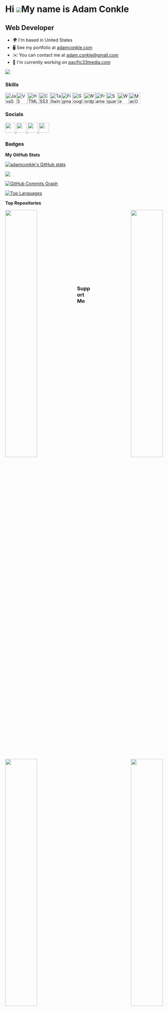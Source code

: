 Hi ![](https://user-images.githubusercontent.com/18350557/176309783-0785949b-9127-417c-8b55-ab5a4333674e.gif)My name is Adam Conkle
===================================================================================================================================

Web Developer
-------------

*   🌍  I'm based in United States
*   🖥️  See my portfolio at [adamconkle.com](http://adamconkle.com)
*   ✉️  You can contact me at [adam.conkle@gmail.com](mailto:adam.conkle@gmail.com)
*   🚀  I'm currently working on [pacific33media.com](http://pacific33media.com)
  
<a href="https://www.github.com/adamconkle" target="_blank" rel="noreferrer"><img
                  src="https://img.shields.io/github/followers/adamconkle?logo=github&style=for-the-badge&color=0891b2&labelColor=22272e" /></a>

### Skills 
<p align="left">
<a href="https://developer.mozilla.org/en-US/docs/Web/JavaScript" target="_blank" rel="noreferrer"><img src="https://raw.githubusercontent.com/danielcranney/readme-generator/main/public/icons/skills/javascript-colored.svg" width="36" height="36" alt="JavaScript" /></a><a href="https://code.visualstudio.com/" target="_blank" rel="noreferrer"><img src="https://raw.githubusercontent.com/danielcranney/readme-generator/main/public/icons/skills/visualstudiocode.svg" width="36" height="36" alt="VS Code" /></a><a href="https://developer.mozilla.org/en-US/docs/Glossary/HTML5" target="_blank" rel="noreferrer"><img src="https://raw.githubusercontent.com/danielcranney/readme-generator/main/public/icons/skills/html5-colored.svg" width="36" height="36" alt="HTML5" /></a><a href="https://www.w3.org/TR/CSS/#css" target="_blank" rel="noreferrer"><img src="https://raw.githubusercontent.com/danielcranney/readme-generator/main/public/icons/skills/css3-colored.svg" width="36" height="36" alt="CSS3" /></a><a href="https://tailwindcss.com/" target="_blank" rel="noreferrer"><img src="https://raw.githubusercontent.com/danielcranney/readme-generator/main/public/icons/skills/tailwindcss-colored.svg" width="36" height="36" alt="TailwindCSS" /></a><a href="https://www.figma.com/" target="_blank" rel="noreferrer"><img src="https://raw.githubusercontent.com/danielcranney/readme-generator/main/public/icons/skills/figma-colored.svg" width="36" height="36" alt="Figma" /></a><a href="https://cloud.google.com/" target="_blank" rel="noreferrer"><img src="https://raw.githubusercontent.com/danielcranney/readme-generator/main/public/icons/skills/googlecloud-colored.svg" width="36" height="36" alt="Google Cloud" /></a><a href="https://wordpress.com" target="_blank" rel="noreferrer"><img src="https://raw.githubusercontent.com/danielcranney/readme-generator/main/public/icons/skills/wordpress-colored.svg" width="36" height="36" alt="Wordpress" /></a><a href="https://framer.com" target="_blank" rel="noreferrer"><img src="https://raw.githubusercontent.com/danielcranney/readme-generator/main/public/icons/skills/framer-colored.svg" width="36" height="36" alt="Framer" /></a><a href="https://squarespace.com" target="_blank" rel="noreferrer"><img src="https://raw.githubusercontent.com/danielcranney/readme-generator/main/public/icons/skills/squarespace-colored.svg" width="36" height="36" alt="Squarespace" /></a><a href="https://wix.com" target="_blank" rel="noreferrer"><img src="https://raw.githubusercontent.com/danielcranney/readme-generator/main/public/icons/skills/wix-colored.svg" width="36" height="36" alt="Wix" /></a><a href="https://apple.com" target="_blank" rel="noreferrer"><img src="https://raw.githubusercontent.com/danielcranney/readme-generator/main/public/icons/skills/macos-colored.svg" width="36" height="36" alt="MacOS" /></a>
                    </p>
                    

### Socials
                  
<p align="left"> <a href="https://www.codepen.io/adamconkle" target="_blank" rel="noreferrer"> <picture> <source media="(prefers-color-scheme: dark)" srcset="https://raw.githubusercontent.com/danielcranney/readme-generator/main/public/icons/socials/codepen-dark.svg" /> <source media="(prefers-color-scheme: light)" srcset="https://raw.githubusercontent.com/danielcranney/readme-generator/main/public/icons/socials/codepen.svg" /> <img src="https://raw.githubusercontent.com/danielcranney/readme-generator/main/public/icons/socials/codepen.svg" width="32" height="32" /> </picture> </a> <a href="https://www.github.com/adamconkle" target="_blank" rel="noreferrer"> <picture> <source media="(prefers-color-scheme: dark)" srcset="https://raw.githubusercontent.com/danielcranney/readme-generator/main/public/icons/socials/github-dark.svg" /> <source media="(prefers-color-scheme: light)" srcset="https://raw.githubusercontent.com/danielcranney/readme-generator/main/public/icons/socials/github.svg" /> <img src="https://raw.githubusercontent.com/danielcranney/readme-generator/main/public/icons/socials/github.svg" width="32" height="32" /> </picture> </a> <a href="https://www.linkedin.com/in/aconkle" target="_blank" rel="noreferrer"> <picture> <source media="(prefers-color-scheme: dark)" srcset="https://raw.githubusercontent.com/danielcranney/readme-generator/main/public/icons/socials/linkedin-dark.svg" /> <source media="(prefers-color-scheme: light)" srcset="https://raw.githubusercontent.com/danielcranney/readme-generator/main/public/icons/socials/linkedin.svg" /> <img src="https://raw.githubusercontent.com/danielcranney/readme-generator/main/public/icons/socials/linkedin.svg" width="32" height="32" /> </picture> </a> <a href="https://www.x.com/adamcdesigns" target="_blank" rel="noreferrer"> <picture> <source media="(prefers-color-scheme: dark)" srcset="https://raw.githubusercontent.com/danielcranney/readme-generator/main/public/icons/socials/twitter-dark.svg" /> <source media="(prefers-color-scheme: light)" srcset="https://raw.githubusercontent.com/danielcranney/readme-generator/main/public/icons/socials/twitter.svg" /> <img src="https://raw.githubusercontent.com/danielcranney/readme-generator/main/public/icons/socials/twitter.svg" width="32" height="32" /> </picture> </a></p>

### Badges

<b>My GitHub Stats</b>

<a href="http://www.github.com/adamconkle"><img src="https://github-readme-stats.vercel.app/api?username=adamconkle&show_icons=true&hide=stars,prs,issues,contribs&title_color=0891b2&text_color=ffffff&icon_color=0891b2&bg_color=22272e&hide_border=true&show_icons=true" alt="adamconkle's GitHub stats" /></a>

<a href="http://www.github.com/adamconkle"><img src="https://github-readme-streak-stats.herokuapp.com/?user=adamconkle&stroke=ffffff&background=22272e&ring=0891b2&fire=0891b2&currStreakNum=ffffff&currStreakLabel=0891b2&sideNums=ffffff&sideLabels=ffffff&dates=ffffff&hide_border=true" /></a>

<a href="http://www.github.com/adamconkle"><img src="https://github-readme-activity-graph.cyclic.app/graph?username=adamconkle&bg_color=22272e&color=ffffff&line=0891b2&point=ffffff&area_color=22272e&area=true&hide_border=true&custom_title=GitHub%20Commits%20Graph" alt="GitHub Commits Graph" /></a>

<a href="https://github.com/adamconkle" align="left"><img src="https://github-readme-stats.vercel.app/api/top-langs/?username=adamconkle&langs_count=10&title_color=0891b2&text_color=ffffff&icon_color=0891b2&bg_color=22272e&hide_border=true&locale=en&custom_title=Top%20%Languages" alt="Top Languages" /></a>

<b>Top Repositories</b>

<div width="100%" align="center"><a href="https://github.com/adamconkle/scorekeeper" align="left"><img align="left" width="45%" src="https://github-readme-stats.vercel.app/api/pin/?username=adamconkle&repo=scorekeeper&title_color=0891b2&text_color=ffffff&icon_color=0891b2&bg_color=22272e&hide_border=true&locale=en" /></a><a href="https://github.com/adamconkle/tip-calculator" align="right"><img align="right" width="45%" src="https://github-readme-stats.vercel.app/api/pin/?username=adamconkle&repo=tip-calculator&title_color=0891b2&text_color=ffffff&icon_color=0891b2&bg_color=22272e&hide_border=true&locale=en" /></a></div><br /><br /><br /><br /><br /><br /><br />

<br /><br /><br /><br /><br />

<div width="100%" align="center"><a href="https://github.com/adamconkle/bogglegame" align="left"><img align="left" width="45%" src="https://github-readme-stats.vercel.app/api/pin/?username=adamconkle&repo=bogglegame&title_color=0891b2&text_color=ffffff&icon_color=0891b2&bg_color=22272e&hide_border=true&locale=en" /></a><a href="https://github.com/adamconkle/mathquest" align="right"><img align="right" width="45%" src="https://github-readme-stats.vercel.app/api/pin/?username=adamconkle&repo=mathquest&title_color=0891b2&text_color=ffffff&icon_color=0891b2&bg_color=22272e&hide_border=true&locale=en" /></a></div>

### Support Me

<ul style="list-style-type: none; margin: 0;">

<li style="display: inline-block; margin-right: 0.25rem;"><a href="https://www.buymeacoffee.com/adamcdesigns"><img src="https://cdn.buymeacoffee.com/buttons/v2/default-yellow.png" width="150"/></a></li>
</ul>
